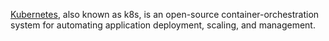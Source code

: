 [Kubernetes], also known as k8s, is an open-source container-orchestration system for automating application deployment, scaling, and management.

[kubernetes]: https://kubernetes.io
